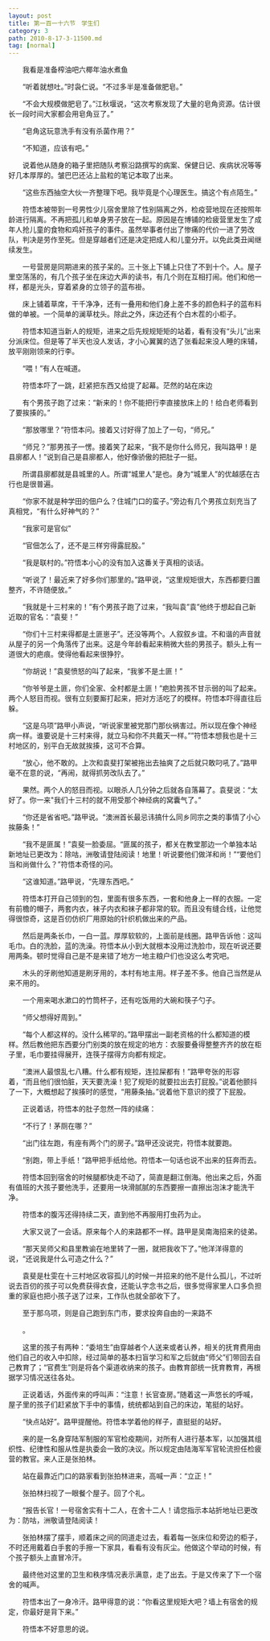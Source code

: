 ```yaml
---
layout: post
title: 第一百一十六节　学生们
category: 3
path: 2010-8-17-3-11500.md
tag: [normal]
---
```


　　我看是准备榨油吧六椰年油水煮鱼

　　“听着就想吐。”时袅仁说。“不过多半是准备做肥皂。”

　　“不会大规模做肥皂了。”江秋堰说，“这次考察发现了大量的皂角资源。估计很长一段时间大家都会用皂角豆了。”

　　“皂角这玩意洗手有没有杀菌作用？”

　　“不知道，应该有吧。”

　　说着他从随身的箱子里把随队考察沿路撰写的病案、保健日记、疾病状况等等好几本厚厚的。皱巴巴还沾上盐粒的笔记本取了出来。

　　“这些东西抽空大伙一齐整理下吧。我毕竟是个心理医生。搞这个有点陌生。”

　　符悟本被带到一号男性少儿宿舍里除了性别隔离之外，检疫营地现在还按照年龄进行隔离。不再把孤儿和单身男子放在一起。原因是在博铺的检疲营里发生了成年人抢儿童的食物和鸡奸孩子的事件。虽然举事者付出了惨痛的代价一进了劳改队，判决是劳作至死。但是穿越者们还是决定把成人和儿童分开。以免此类丑闻继续发生。

　　一号营房是同期进来的孩子呆的。三十张上下铺上只住了不到十个。人。屋子里空荡荡的，有几个孩子坐在床边大声的读书，有几个则在互相打闹。他们和他一样，都是光头，穿着紧身的立领子的蓝布褂。

　　床上铺着草席，干千净净，还有一叠用和他们身上差不多的颜色料子的蓝布料做的单被。一个简单的澜草枕头。除此之外，床边还有个白木茬的小柜子。

　　符悟本知道当新人的规矩，进来之后先规规矩矩的站着，看有没有“头儿”出来分派床位。但是等了半天也没人发话，才小心翼翼的选了张看起来没人睡的床辅，放平刚刚领来的行李。

　　“喂！”有人在喊道。

　　符悟本吓了一跳，赶紧把东西又给提了起幕。茫然的站在床边

　　有个男孩子跑了过来：“新来的！你不能把行李直接放床上的！给白老师看到了要挨揍的。”

　　“那放哪里？”符悟本问。接着又讨好得了加上了一句，“师兄。”

　　“师兄？”那男孩子一愣。接着笑了起来，“我不是你什么师兄，我叫路甲！是县廓都人！”说到自己是县廓都人，他好像骄傲的把肚子一挺。

　　所谓县廓都就是县城里的人。所谓“城里人”是也。身为“城里人”的优越感在古行也是很普遍。

　　“你家不就是种学田的佃户么？住城门口的蛮子。”旁边有几个男孩立刻充当了真相党，“有什么好神气的？”

　　“我家可是官似”

　　“官佃怎么了，还不是三样穷得露屁股。”

　　“我是联村的。”符悟本小心的没有加入这番关于真相的谈话。

　　“听说了！最近来了好多你们那里的。”路甲说，“这里规矩很大，东西都要归置整齐，不许随便放。”

　　“我就是十三村来的！”有个男孩子跑了过来，“我叫袁”袁”他终于想起自己新近取的官名：“袁斐！”

　　“你们十三村来得都是土匪崽子”。还没等两个。人叙叙乡谊。不和谐的声音就从屋子的另一个角落传了出来。这是今年龄看起来稍微大些的男孩子。额头上有一道很大的疤痕。使得他看起来很狰狞。

　　“你胡说！”袁斐愤怒的叫了起来，“我爹不是土匪！”

　　“你爷爷是土匪，你们全家、全村都是土匪！”疤脸男孩不甘示弱的叫了起来。两个人怒目而视。很有立刻要厮打起来，把对方活吃了的模样。符悟本吓得直往后躲。

　　“这是乌项”路甲小声说，“听说家里被党那门那伙祸害过。所以现在像个神经病一样。谁要说是十三村来得，就立马和你不共戴天一样。””符悟本想我也是十三村地区的，别平白无故就挨揍，这可不合算。

　　“放心，他不敢的。上次和袁斐打架被拖出去抽爽了之后就只敢叼吼了。”路甲毫不在意的说，“再闹，就得抓劳改队去了。”

　　果然。两个人的怒目而视。以眼杀人几分钟之后就各自落幕了。袁斐说：“太好了。你一来"我们十三村的就不用受那个神经病的窝囊气了。”

　　“你还是省省吧。”路甲说。“澳洲首长最忌讳搞什么同乡同宗之类的事情了小心挨藤条！”

　　“我不是匪属！”袁斐一脸委屈。“匪属的孩子，都关在教堂那边一个单独本站新地址已更改为：除咕，洲敬请登陆阅读！地里！听说要他们做洋和尚！”“要他们当和尚做什么？”符悟本奇怪的问。

　　“这谁知道。”路甲说，“先理东西吧。”

　　符悟本打开自己领到的包，里面有很多东西，一套和他身上一样的衣服。一定有前檐的帽子，两套内衣，袜子内衣和袜子都非常的软。而且没有缝合线，让他觉得很惊奇，这是百仞仿织厂用原始的针织机做出来的产品。

　　然后是两条长巾，一白一蓝。厚厚软软的，上面前是线圈。路甲告诉他：这叫毛巾。白的洗脸，蓝的洗澡。符悟本从小到大就根本没用过洗脸巾，现在听说还要用两条。顿时觉得自己是不是来错了地方一地主粮户们也没这么考究吧。

　　木头的牙刷他知道是刷牙用的，本村有地主用。样子差不多。他自己当然是从来不用的。

　　一个用来喝水漱口的竹筒杯子，还有吃饭用的大碗和筷子勺子。

　　“师父想得好周到。”

　　“每个人都这样的。没什么稀罕的。”路甲摆出一副老资格的什么都知道的模样。然后教他把东西要分门别类的放在规定的地方：衣服要叠得整整齐齐的放在柜子里，毛巾要挂得展开，连筷子摆得方向都有规定。

　　“澳洲人最恨乱七八糟。什么都有规矩，连拉屎都有！”路甲夸张的形容着，“而且他们很怕脏，天天要洗澡！犯了规矩的就要拉出去打屁股。”说着他颤抖了一下，大概想起了挨揍时的感觉，“用藤条抽。”说着他下意识的摸了下屁股。

　　正说着话，符悟本的肚子忽然一阵的续痛：

　　“不行了！茅厕在哪？”

　　“出门往左跑，有座有两个门的房子。”路甲还没说完，符悟本就要跑。

　　“别跑，带上手纸！”路甲把手纸给他。符悟本一句话也说不出来的狂奔而去。

　　符悟本回到宿舍的时候腿都快走不动了，简直是翻江倒海。他出来之后，外面有值班的大孩子要他洗手，还要用一块滑腻腻的东西要擦一直擦出泡沫才能洗干净。

　　符悟本的腹泻还得持续二天，直到他不再服用打虫药为止。

　　大家又说了一会话。原来每个人的来路都不一样。路甲是吴南海招来的徒弟。

　　“那天吴师父和县里教谕在地里转了一圈，就把我收下了。”他洋洋得意的说，“还说我是什么可造之什么？”

　　袁斐是杜雯在十三村地区收容孤儿的时候一并招来的他不是什么孤儿，不过听说去百仞的孩子可以免费获得衣食，还能认字念书之后，很多觉得家里人口多负担重的家庭也把小孩子送了过来，工作队也就全部收下了。

　　至于那乌项，则是自己跑到东门市，要求投奔自由的一来路不

　　。

　　这里的孩子有两种：“委培生”由穿越者个人送来或者认养，相关的抚育费用由他们自己的收入中扣除，经过简单的基本扫盲学习和军之后就由“师父”们带回去自己教育了；“官费生”则是将各个渠道收纳来的孩子。由教育部统一抚育教育，再根据学习情况送往各处。

　　正说着话，外面传来的呼叫声：“注意！长官查房。”随着这一声悠长的呼喊，屋子里的孩子们赶紧放下手中的事情，统统都站到自己的床边，笔挺的站好。

　　“快点站好”。路甲提醒他。符悟本学着他的样子，直挺挺的站好。

　　来的是一名身穿陆军制服的军官检疫期间，对所有人进行基本军，以加强其组织性、纪律性和服从性是执委会一致的决议。所以规定由陆海军军官轮流担任检疲营的教官。来人正是张拍林。

　　站在最靠近门口的路家看到张拍林进来，高喊一声：“立正！”

　　张拍林扫视了一眼餐个屋子。回了个礼。

　　“报告长官！一号宿舍实有十二人，在舍十二人！请您指示本站折地址已更改为：防咕，洲敬请登陆阅读！

　　张拍林摆了摆手，顺着床之间的同道走过去，看着每一张床位和旁边的柜子，不时还用戴着白手套的手擦一下家具，看看有没有灰尘。他做这个举动的时候，有个孩子额头上直冒冷汗。

　　最终他对这里的卫生和秩序情况表示满意，走了出去。于是又传来了下一个宿舍的喊声。

　　符悟本出了一身冷汗。路甲得意的说：“你看这里规矩大吧？墙上有宿舍的规定，你最好是背下来。”

　　符悟本不好意思的说。